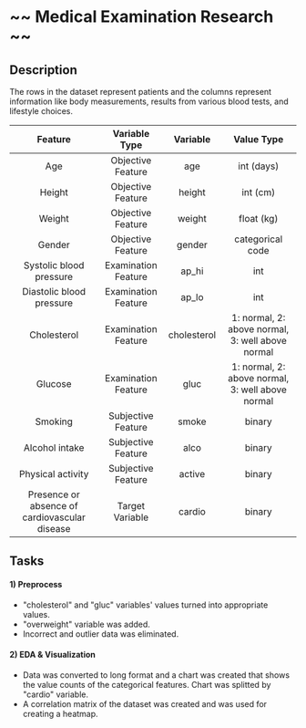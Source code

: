 # ~~ Medical Examination Research ~~
## Description
The rows in the dataset represent patients and the columns represent information like body measurements, results from various blood tests, and lifestyle choices.

| Feature | Variable Type | Variable      | Value Type |
|:-------:|:------------:|:-------------:|:----------:|
| Age | Objective Feature | age | int (days) |
| Height | Objective Feature | height | int (cm) |
| Weight | Objective Feature | weight | float (kg) |
| Gender | Objective Feature | gender | categorical code |
| Systolic blood pressure | Examination Feature | ap_hi | int |
| Diastolic blood pressure | Examination Feature | ap_lo | int |
| Cholesterol | Examination Feature | cholesterol | 1: normal, 2: above normal, 3: well above normal |
| Glucose | Examination Feature | gluc | 1: normal, 2: above normal, 3: well above normal |
| Smoking | Subjective Feature | smoke | binary |
| Alcohol intake | Subjective Feature | alco | binary |
| Physical activity | Subjective Feature | active | binary |
| Presence or absence of cardiovascular disease | Target Variable | cardio | binary |

## Tasks
#### 1) Preprocess
* "cholesterol" and "gluc" variables' values turned into appropriate values.
* "overweight" variable was added.
* Incorrect and outlier data was eliminated.

#### 2) EDA & Visualization
* Data was converted to long format and a chart was created that shows the value counts of the categorical features. Chart was splitted by "cardio" variable.
* A correlation matrix of the dataset was created and was used for creating a heatmap.
